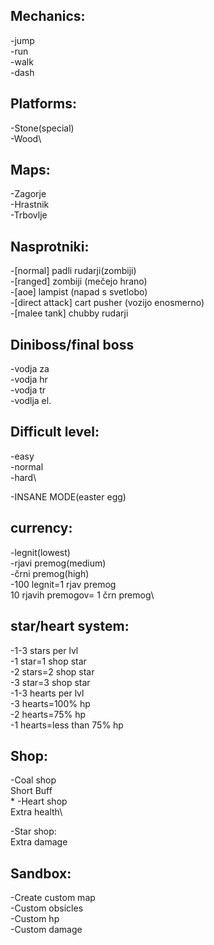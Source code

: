 ## Mechanics:
-jump\
-run\
-walk\
-dash

## Platforms:
-Stone(special)\
-Wood\


## Maps:
-Zagorje\
-Hrastnik\
-Trbovlje

## Nasprotniki:
-[normal] padli rudarji(zombiji)\
-[ranged] zombiji (mečejo hrano)\
-[aoe] lampist (napad s svetlobo)\
-[direct attack] cart pusher (vozijo enosmerno)\
-[malee tank] chubby rudarji

## Diniboss/final boss
-vodja za\
-vodja hr\
-vodja tr\
-vodlja el.

## Difficult level:
-easy\
-normal\
-hard\

-INSANE MODE(easter egg)

## currency:
-legnit(lowest)\
-rjavi premog(medium)\
-črni premog(high)\
-100 legnit=1 rjav premog\
10 rjavih premogov= 1 črn premog\

## star/heart system:
-1-3 stars per lvl\
-1 star=1 shop star\
-2 stars=2 shop star\
-3 star=3 shop star\
-1-3 hearts per lvl\
-3 hearts=100% hp\
-2 hearts=75% hp\
-1 hearts=less than 75% hp

## Shop:
-Coal shop\
	Short Buff\
	*
-Heart shop\
	Extra health\
	
-Star shop:\
	Extra damage
	
## Sandbox:
-Create custom map\
-Custom obsicles\
-Custom hp\
-Custom damage


	


